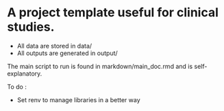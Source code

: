 # A project template useful for clinical studies.

- All data are stored in data/
- All outputs are generated in output/

The main script to run is found in markdown/main_doc.rmd and is self-explanatory.

To do :
- Set renv to manage libraries in a better way
